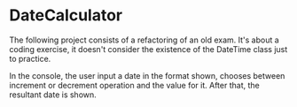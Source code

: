 # DateCalculator
The following project consists of a refactoring of an old exam. 
It's about a coding exercise, it doesn't consider the existence of the DateTime class just to practice.

In the console, the user input a date in the format shown, chooses between increment or decrement operation and the value for it. After that, the resultant date is shown.
